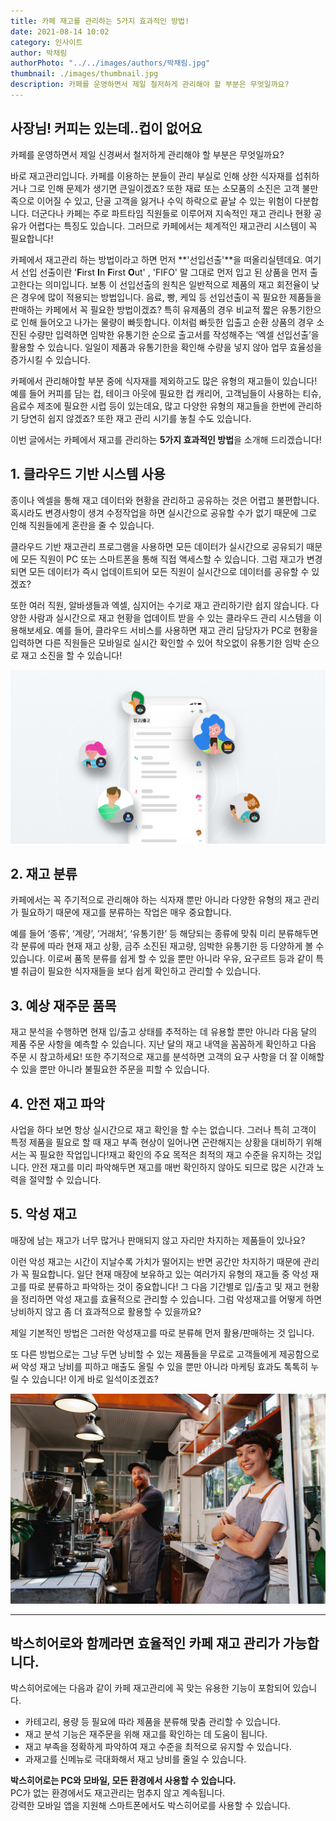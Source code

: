 ```yaml
---
title: 카페 재고를 관리하는 5가지 효과적인 방법!
date: 2021-08-14 10:02
category: 인사이트
author: 박채림
authorPhoto: "../../images/authors/박채림.jpg"
thumbnail: ./images/thumbnail.jpg
description: 카페를 운영하면서 제일 철저하게 관리해야 할 부분은 무엇일까요?
---
```


## 사장님! 커피는 있는데..컵이 없어요

카페를 운영하면서 제일 신경써서 철저하게 관리해야 할 부분은 무엇일까요?

바로 재고관리입니다. 카페를 이용하는 분들이 관리 부실로 인해 상한 식자재를 섭취하거나 그로 인해 문제가 생기면 큰일이겠죠? 또한 재료 또는 소모품의 소진은 고객 불만족으로 이어질 수 있고, 단골 고객을 잃거나 수익 하락으로 끝날 수 있는 위험이 다분합니다. 더군다나 카페는 주로 파트타임 직원들로 이루어져 지속적인 재고 관리나 현황 공유가 어렵다는 특징도 있습니다. 그러므로 카페에서는 체계적인 재고관리 시스템이 꼭 필요합니다!

카페에서 재고관리 하는 방법이라고 하면 먼저 **'선입선출'**을 떠올리실텐데요. 여기서 선입 선출이란 '**F**irst **I**n **F**irst **O**ut' , 'FIFO' 말 그대로 먼저 입고 된 상품을 먼저 출고한다는 의미입니다. 보통 이 선입선출의 원칙은 일반적으로 제품의 재고 회전율이 낮은 경우에 많이 적용되는 방법입니다. 음료, 빵, 케잌 등 선입선출이 꼭 필요한 제품들을 판매하는 카페에서 꼭 필요한 방법이겠죠? 특히 유제품의 경우 비교적 짧은 유통기한으로 인해 들어오고 나가는 물량이 빠듯합니다. 이처럼 빠듯한 입출고 순환 상품의 경우 소진된 수량만 입력하면 임박한 유통기한 순으로 출고서를 작성해주는 ‘엑셀 선입선출’을 활용할 수 있습니다. 일일이 제품과 유통기한을 확인해 수량을 넣지 않아 업무 효율성을 증가시킬 수 있습니다.

카페에서 관리해야할 부분 중에 식자재를 제외하고도 많은 유형의 재고들이 있습니다! 예를 들어 커피를 담는 컵, 테이크 아웃에 필요한 컵 캐리어, 고객님들이 사용하는 티슈, 음료수 제조에 필요한 시럽 등이 있는데요, 많고 다양한 유형의 재고들을 한번에 관리하기 당연히 쉽지 않겠죠? 또한 재고 관리 시기를 놓칠 수도 있습니다.

이번 글에서는 카페에서 재고를 관리하는 **5가지 효과적인 방법**을 소개해 드리겠습니다!

## 1. 클라우드 기반 시스템 사용

종이나 엑셀을 통해 재고 데이터와 현황을 관리하고 공유하는 것은 어렵고 불편합니다. 혹시라도 변경사항이 생겨 수정작업을 하면 실시간으로 공유할 수가 없기 때문에 그로 인해 직원들에게 혼란을 줄 수 있습니다.

클라우드 기반 재고관리 프로그램을 사용하면 모든 데이터가 실시간으로 공유되기 때문에 모든 직원이 PC 또는 스마트폰을 통해 직접 액세스할 수 있습니다. 그럼 재고가 변경되면 모든 데이터가 즉시 업데이트되어 모든 직원이 실시간으로 데이터를 공유할 수 있겠죠?

또한 여러 직원, 알바생들과 엑셀, 심지어는 수기로 재고 관리하기란 쉽지 않습니다. 다양한 사람과 실시간으로 재고 현황을 업데이트 받을 수 있는 클라우드 관리 시스템을 이용해보세요. 예를 들어, 클라우드 서비스를 사용하면 재고 관리 담당자가 PC로 현황을 입력하면 다른 직원들은 모바일로 실시간 확인할 수 있어 착오없이 유통기한 임박 순으로 재고 소진을 할 수 있습니다!

![클라우드 기반 재고관리 서비스 - 박스히어로](./images/1.png)

## 2. 재고 분류

카페에서는 꼭 주기적으로 관리해야 하는 식자재 뿐만 아니라 다양한 유형의 재고 관리가 필요하기 때문에 재고를 분류하는 작업은 매우 중요합니다.

예를 들어 ‘종류’, ‘계량’, ‘거래처’, ‘유통기한’ 등 해당되는 종류에 맞춰 미리 분류해두면 각 분류에 따라 현재 재고 상황, 금주 소진된 재고량, 임박한 유통기한 등 다양하게 볼 수 있습니다. 이로써 품목 분류를 쉽게 할 수 있을 뿐만 아니라 우유, 요구르트 등과 같이 특별 취급이 필요한 식자재들을 보다 쉽게 확인하고 관리할 수 있습니다.

## 3. 예상 재주문 품목

재고 분석을 수행하면 현재 입/출고 상태를 추적하는 데 유용할 뿐만 아니라 다음 달의 제품 주문 사항을 예측할 수 있습니다. 지난 달의 재고 내역을 꼼꼼하게 확인하고 다음 주문 시 참고하세요! 또한 주기적으로 재고를 분석하면 고객의 요구 사항을 더 잘 이해할 수 있을 뿐만 아니라 불필요한 주문을 피할 수 있습니다.

## 4. 안전 재고 파악

사업을 하다 보면 항상 실시간으로 재고 확인을 할 수는 없습니다. 그러나 특히 고객이 특정 제품을 필요로 할 때 재고 부족 현상이 일어나면 곤란해지는 상황을 대비하기 위해서는 꼭 필요한 작업입니다!재고 확인의 주요 목적은 최적의 재고 수준을 유지하는 것입니다. 안전 재고를 미리 파악해두면 재고를 매번 확인하지 않아도 되므로 많은 시간과 노력을 절약할 수 있습니다.

## 5. 악성 재고

매장에 남는 재고가 너무 많거나 판매되지 않고 자리만 차지하는 제품들이 있나요?

이런 악성 재고는 시간이 지날수록 가치가 떨어지는 반면 공간만 차지하기 때문에 관리가 꼭 필요합니다. 일단 현재 매장에 보유하고 있는 여러가지 유형의 재고들 중 악성 재고를 따로 분류하고 파악하는 것이 중요합니다! 그 다음 기간별로 입/출고 및 재고 현황을 정리하면 악성 재고를 효율적으로 관리할 수 있습니다. 그럼 악성재고를 어떻게 하면 낭비하지 않고 좀 더 효과적으로 활용할 수 있을까요?

제일 기본적인 방법은 그러한 악성재고를 따로 분류해 먼저 활용/판매하는 것 입니다.

또 다른 방법으로는 그냥 두면 낭비할 수 있는 제품들을 무료로 고객들에게 제공함으로써 악성 재고 낭비를 피하고 매출도 올릴 수 있을 뿐만 아니라 마케팅 효과도 톡톡히 누릴 수 있습니다! 이게 바로 일석이조겠죠?

![카페 재고 관리도 박스히어로!](./images/2.jpg)

---

## 박스히어로와 함께라면 효율적인 카페 재고 관리가 가능합니다.

박스히어로에는 다음과 같이 카페 재고관리에 꼭 맞는 유용한 기능이 포함되어 있습니다.

- 카테고리, 용량 등 필요에 따라 제품을 분류해 맞춤 관리할 수 있습니다.
- 재고 분석 기능은 재주문을 위해 재고를 확인하는 데 도움이 됩니다.
- 재고 부족을 정확하게 파악하여 재고 수준을 최적으로 유지할 수 있습니다.
- 과재고를 신메뉴로 극대화해서 재고 낭비를 줄일 수 있습니다.

<tip-box>

**박스히어로는 PC와 모바일, 모든 환경에서 사용할 수 있습니다.**<br/>
PC가 없는 환경에서도 재고관리는 멈추지 않고 계속됩니다.<br/>
강력한 모바일 앱을 지원해 스마트폰에서도 박스히어로를 사용할 수 있습니다.

</tip-box>
